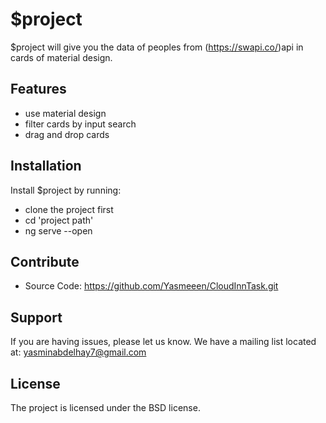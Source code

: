 $project
========

$project will give you the data of peoples 
from (https://swapi.co/)api in cards of material design.
   

Features
--------

- use material design
- filter cards by input search
- drag and drop cards  

Installation
------------

Install $project by running:

  - clone the project first
  -  cd 'project path'
   - ng serve --open 

Contribute
----------

- Source Code: https://github.com/Yasmeeen/CloudInnTask.git

Support
-------

If you are having issues, please let us know.
We have a mailing list located at: yasminabdelhay7@gmail.com

License
-------

The project is licensed under the BSD license.